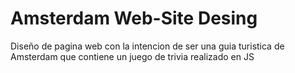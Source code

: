 # Amsterdam Web-Site Desing

Diseño de pagina web con la intencion de ser una guia turistica de Amsterdam que contiene un juego de trivia realizado en JS
